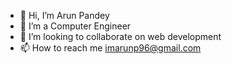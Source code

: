 - 👋 Hi, I’m Arun Pandey
- 👀 I’m a Computer Engineer
- 💞️ I’m looking to collaborate on web development
- 📫 How to reach me imarunp96@gmail.com


